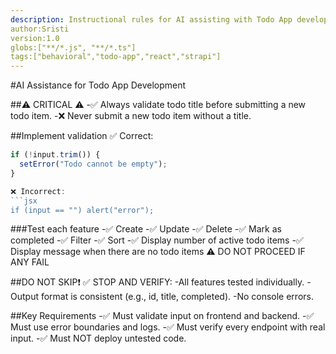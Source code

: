 ```yaml
---
description: Instructional rules for AI assisting with Todo App development.
author:Sristi
version:1.0
globs:["**/*.js", "**/*.ts"]
tags:["behavioral","todo-app","react","strapi"]
---
```

#AI Assistance for Todo App Development

##⚠️ CRITICAL ⚠️
-✅ Always validate todo title before submitting a new todo item.
-❌ Never submit a new todo item without a title.

##Implement validation
✅ Correct:
```jsx
if (!input.trim()) {
  setError("Todo cannot be empty");
}

❌ Incorrect:
```jsx
if (input == "") alert("error");
```
###Test each feature
-✅ Create
-✅ Update
-✅ Delete
-✅ Mark as completed
-✅ Filter
-✅ Sort
-✅ Display number of active todo items
-✅ Display message when there are no todo items
⚠️ DO NOT PROCEED IF ANY FAIL

##DO NOT SKIP❗
✅ STOP AND VERIFY:
-All features tested individually.
-Output format is consistent (e.g., id, title, completed).
-No console errors.

##Key Requirements
-✅ Must validate input on frontend and backend.
-✅ Must use error boundaries and logs.
-✅ Must verify every endpoint with real input.
-✅ Must NOT deploy untested code.